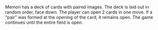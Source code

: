 Memori has a deck of cards with paired images. The deck is laid out in random order, face down. The player can open 2 cards in one move. If a “pair” was formed at the opening of the card, it remains open. The game continues until the entire field is open.